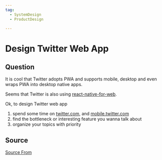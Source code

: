 ```yaml
---
tag:
  - SystemDesign
  - ProductDesign

---
```

  
# Design Twitter Web App

## Question
It is cool that Twitter adopts PWA and supports mobile, desktop and even wraps PWA into desktop native apps.

Seems that Twitter is also using [react-native-for-web](https://github.com/necolas/react-native-web).

Ok, to design Twitter web app

1.  spend some time on [twitter.com](https://twitter.com), and [mobile.twitter.com](https://mobile.twitter.com)
2.  find the bottleneck or interesting feature you wanna talk about
3.  organize your topics with priority




##  Source
[Source From](https://bigfrontend.dev/design/Design-Twitter-Web-App)

  